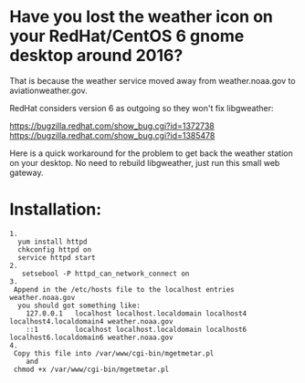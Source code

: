 # Have you lost the weather icon on your RedHat/CentOS 6 gnome desktop around 2016?

That is because the weather service moved away from weather.noaa.gov to aviationweather.gov.

RedHat considers version 6 as outgoing so they won't fix libgweather:

https://bugzilla.redhat.com/show_bug.cgi?id=1372738
https://bugzilla.redhat.com/show_bug.cgi?id=1385478

Here is a quick workaround for the problem to get back the weather station on your desktop.
No need to rebuild libgweather, just run this small web gateway.

# Installation:
````
1.
  yum install httpd
  chkconfig httpd on
  service httpd start
2.
   setsebool -P httpd_can_network_connect on
3.
 Append in the /etc/hosts file to the localhost entries weather.noaa.gov
  you should got something like:
    127.0.0.1   localhost localhost.localdomain localhost4 localhost4.localdomain4 weather.noaa.gov
    ::1         localhost localhost.localdomain localhost6 localhost6.localdomain6 weather.noaa.gov
4.
 Copy this file into /var/www/cgi-bin/mgetmetar.pl
    and
 chmod +x /var/www/cgi-bin/mgetmetar.pl
````
